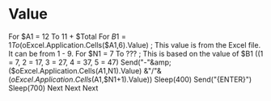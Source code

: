 # Value
For $A1 = 12 To 11 + $Total          For $B1 = 1 To ($oExcel.Application.Cells($A1,6).Value)   ; This value is from the Excel file. It can be from 1 - 9.                      For $N1 = 7 To ???  ; This is based on the value of $B1 ((1 = 7, 2 = 17, 3 = 27, 4 = 37, 5 = 47)                             Send("-"&amp; ($oExcel.Application.Cells($A1,$N1).Value) &amp;"/"&amp; ($oExcel.Application.Cells($A1,$N1+1).Value))             Sleep(400)             Send("{ENTER}")             Sleep(700)         Next     Next Next
